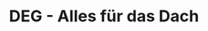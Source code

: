 ---
title: "DEG - Alles für das Dach"
url: /saalfeld-saale/deg-alles-fuer-das-dach/
shop: Baustoffe
---